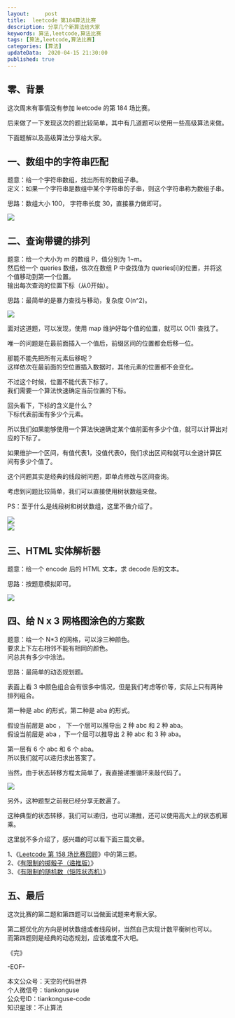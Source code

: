 ```yaml
---   
layout:     post  
title:  leetcode 第184算法比赛  
description: 分享几个新算法给大家  
keywords: 算法,leetcode,算法比赛  
tags: [算法,leetcode,算法比赛]    
categories: [算法]  
updateData:  2020-04-15 21:30:00  
published: true  
---  
```



## 零、背景  

这次周末有事情没有参加 leetcode 的第 184 场比赛。  

后来做了一下发现这次的题比较简单，其中有几道题可以使用一些高级算法来做。  


下面题解以及高级算法分享给大家。  


## 一、数组中的字符串匹配  


题意：给一个字符串数组，找出所有的数组子串。  
定义：如果一个字符串是数组中某个字符串的子串，则这个字符串称为数组子串。  


思路：数组大小 100， 字符串长度 30，直接暴力做即可。  


![](https://res2020.tiankonguse.com/images/2020/04/15/001.png)  


## 二、查询带键的排列  


题意：给一个大小为 m 的数组 P，值分别为 1~m。  
然后给一个 queries 数组，依次在数组 P 中查找值为 queries[i]的位置，并将这个值移动到第一个位置。  
输出每次查询的位置下标（从0开始）。  


思路：最简单的是暴力查找与移动，复杂度 O(n^2)。  


![](https://res2020.tiankonguse.com/images/2020/04/15/002.png)  



面对这道题，可以发现，使用 map 维护好每个值的位置，就可以 O(1) 查找了。  


唯一的问题是在最前面插入一个值后，前缀区间的位置都会后移一位。  


那能不能先把所有元素后移呢？  
这样依次在最前面的空位置插入数据时，其他元素的位置都不会变化。  


不过这个时候，位置不能代表下标了。  
我们需要一个算法快速确定当前位置的下标。  


回头看下，下标的含义是什么？  
下标代表前面有多少个元素。  


所以我们如果能够使用一个算法快速确定某个值前面有多少个值，就可以计算出对应的下标了。  


如果维护一个区间，有值代表1，没值代表0，我们求出区间和就可以全速计算区间有多少个值了。  


这个问题其实是经典的线段树问题，即单点修改与区间查询。  


考虑到问题比较简单，我们可以直接使用树状数组来做。  


PS：至于什么是线段树和树状数组，这里不做介绍了。  


![](https://res2020.tiankonguse.com/images/2020/04/15/003.png)  
![](https://res2020.tiankonguse.com/images/2020/04/15/004.png)  



## 三、HTML 实体解析器  


题意：给一个 encode 后的 HTML 文本，求 decode 后的文本。  


思路：按题意模拟即可。  


![](https://res2020.tiankonguse.com/images/2020/04/15/005.png)  



## 四、给 N x 3 网格图涂色的方案数  


题意：给一个 N*3 的网格，可以涂三种颜色。  
要求上下左右相邻不能有相同的颜色。  
问总共有多少中涂法。  


思路：最简单的动态规划题。  


表面上看 3 中颜色组合会有很多中情况，但是我们考虑等价等，实际上只有两种排列组合。  


第一种是 abc 的形式，第二种是 aba 的形式。  


假设当前层是 abc ， 下一个层可以推导出 2 种 abc 和 2 种 aba。  
假设当前层是 aba ，下一个层可以推导出 2 种 abc 和 3 种 aba。  


第一层有 6 个 abc 和 6 个 aba。  
所以我们就可以递归求出答案了。  


当然，由于状态转移方程太简单了，我直接递推循环来敲代码了。  


![](https://res2020.tiankonguse.com/images/2020/04/15/006.png)  


另外，这种题型之前我已经分享无数遍了。  


这种典型的状态转移，我们可以递归，也可以递推，还可以使用高大上的状态机幂乘。  


这里就不多介绍了，感兴趣的可以看下面三篇文章。  


1、《[Leetcode 第 158 场比赛回顾](https://mp.weixin.qq.com/s/G5in4o97C9IDbvyhmUPT_w)》中的第三题。    
2、《[有限制的掷骰子（递推版）](https://mp.weixin.qq.com/s/0L3US2Hyl9em8lJlHOAZjA)》  
3、《[有限制的随机数（矩阵状态机）](https://mp.weixin.qq.com/s/OtcrB_u471NdUr8BSLZc5Q)》  



## 五、最后  


这次比赛的第二题和第四题可以当做面试题来考察大家。  


第二题优化的方向是树状数组或者线段树，当然自己实现计数平衡树也可以。  
而第四题则是经典的动态规划，应该难度不大吧。  


《完》


-EOF-  



本文公众号：天空的代码世界  
个人微信号：tiankonguse  
公众号ID：tiankonguse-code  
知识星球：不止算法  


